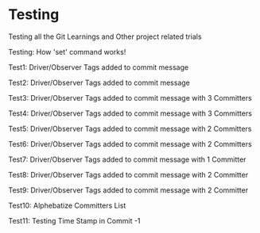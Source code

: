 # Testing
Testing all the Git Learnings and Other project related trials 

Testing: How 'set' command works!

Test1: Driver/Observer Tags added to commit message

Test2: Driver/Observer Tags added to commit message

Test3: Driver/Observer Tags added to commit message with 3 Committers

Test4: Driver/Observer Tags added to commit message with 3 Committers

Test5: Driver/Observer Tags added to commit message with 2 Committers

Test6: Driver/Observer Tags added to commit message with 2 Committers

Test7: Driver/Observer Tags added to commit message with 1 Committer

Test8: Driver/Observer Tags added to commit message with 2 Committer

Test9: Driver/Observer Tags added to commit message with 2 Committer

Test10: Alphebatize Committers List

Test11: Testing Time Stamp in Commit -1